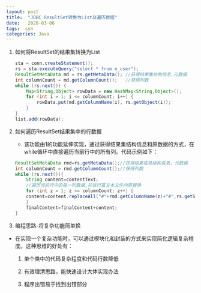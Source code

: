 ```yaml
---
layout: post
title:  "JDBC ResultSet转换为List及遍历数据"
date:   2020-03-06
tags:  syn
categories: Java
---
```


1. 如何将ResultSet的结果集转换为List

	```java
	sta = conn.createStatement();
	rs = sta.executeQuery("select * from e_user");
	ResultSetMetaData md = rs.getMetaData(); //获得结果集结构信息,元数据
	int columnCount = md.getColumnCount();   //获得列数 
	while (rs.next()) {
		Map<String,Object> rowData = new HashMap<String,Object>();
		for (int i = 1; i <= columnCount; i++) {
			rowData.put(md.getColumnName(i), rs.getObject(i));
		}
	}	
	list.add(rowData);
	```

2. 如何遍历ResultSet结果集中的行数据

	* 该功能由1的功能延伸实现，通过获得结果集结构信息和原数据的方式，在while循环中直接遍历当前行中的所有列。代码示例如下：

	```java
	ResultSetMetaData rmd=rs.getMetaData();//获得结果信息结构信息，元数据
	int columnCount = rmd.getColumnCount();//获得列数
	while (rs.next()){
		String content=contentText;
		//遍历当前行中的每一列数据,并进行富文本文件内容替换
		for (int z = 1; z <= columnCount; z++) {
		content=content.replaceAll("#"+rmd.getColumnName(z)+"#",rs.getString(z));
		}
		finalContent=finalContent+content;
	}
	```


3. 编程思路-将复杂功能简单换

* 在实现一个复杂功能时，可以通过模块化和封装的方式来实现简化逻辑复杂程度。这种思维的好处有：

	1. 单个类中的代码复杂程度和代码行数降低

	2. 有效理清思路，能快速设计大体实现办法

	3. 程序出错易于找到出错部分

